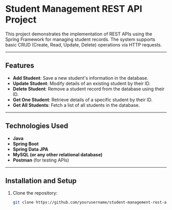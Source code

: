 # Student Management REST API Project

This project demonstrates the implementation of REST APIs using the Spring Framework for managing student records. The system supports basic CRUD (Create, Read, Update, Delete) operations via HTTP requests.

---

## Features

- **Add Student**: Save a new student's information in the database.
- **Update Student**: Modify details of an existing student by their ID.
- **Delete Student**: Remove a student record from the database using their ID.
- **Get One Student**: Retrieve details of a specific student by their ID.
- **Get All Students**: Fetch a list of all students in the database.

---

## Technologies Used

- **Java**
- **Spring Boot**
- **Spring Data JPA**
- **MySQL (or any other relational database)**
- **Postman** (for testing APIs)

---

## Installation and Setup

1. Clone the repository:
   ```bash
   git clone https://github.com/yourusername/student-management-rest-api.git
